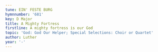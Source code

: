 ```yaml
---
tune: EIN' FESTE BURG
hymnnumber: '681'
key: D Major
title: A Mighty Fortress
firstline: A mighty fortress is our God
topic: 'God: God Our Helper; Special Selections: Choir or Quartet'
author: Luther
year: '-'
---
```

